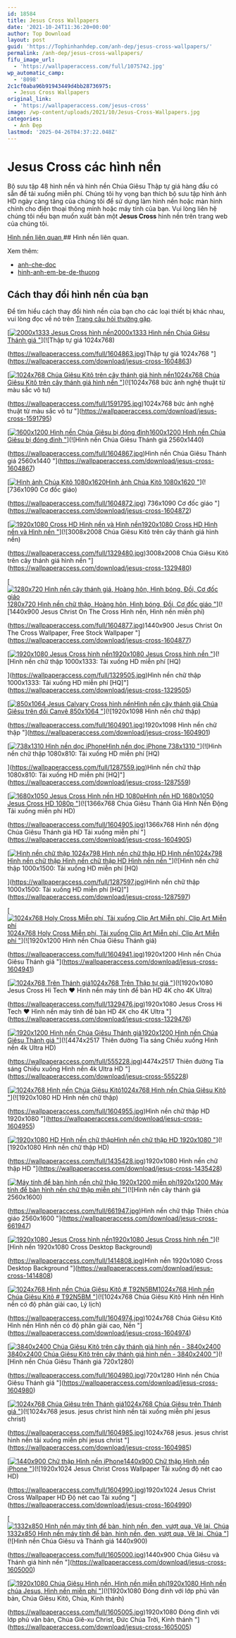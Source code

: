 ```yaml
---
id: 18584
title: Jesus Cross Wallpapers
date: '2021-10-24T11:36:20+00:00'
author: Top Download
layout: post
guid: 'https://Tophinhanhdep.com/anh-dep/jesus-cross-wallpapers/'
permalink: /anh-dep/jesus-cross-wallpapers/
fifu_image_url:
  - 'https://wallpaperaccess.com/full/1075742.jpg'
wp_automatic_camp:
  - '8098'
2c1cf0aba96b91943449d4bb28736975:
  - Jesus Cross Wallpapers
original_link:
  - 'https://wallpaperaccess.com/jesus-cross'
image: /wp-content/uploads/2021/10/Jesus-Cross-Wallpapers.jpg
categories:
  - Ảnh Đẹp
lastmod: '2025-04-26T04:37:22.048Z'
---
```

# Jesus Cross các hình nền

Bộ sưu tập 48 hình nền và hình nền Chúa Giêsu Thập tự giá hàng đầu có sẵn để tải xuống miễn phí. Chúng tôi hy vọng bạn thích bộ sưu tập hình ảnh HD ngày càng tăng của chúng tôi để sử dụng làm hình nền hoặc màn hình chính cho điện thoại thông minh hoặc máy tính của bạn. Vui lòng liên hệ chúng tôi nếu bạn muốn xuất bản một **Jesus Cross** hình nền trên trang web của chúng tôi.

[Hình nền liên quan ](#related) ## Hình nền liên quan.

   
 Xem thêm:

   
- [anh-che-doc](https://tophinhanhdep.com/anh-che/anh-che-doc/)
- [hinh-anh-em-be-de-thuong](https://tophinhanhdep.com/hinh-anh-de-thuong/hinh-anh-em-be-de-thuong/)

## Cách thay đổi hình nền của bạn

Để tìm hiểu cách thay đổi hình nền của bạn cho các loại thiết bị khác nhau, vui lòng đọc về nó trên [Trang câu hỏi thường gặp](https://tophinhanhdep.com/faq/).

  
[[![2000x1333 Jesus Cross hình nền](https://wallpaperaccess.com/full/1075742.jpg)2000x1333 Hình nền Chúa Giêsu Thánh giá "](https://wallpaperaccess.com/download/jesus-cross-1075742)](![Thập tự giá 1024x768)

(https://wallpaperaccess.com/full/1604863.jpg)Thập tự giá 1024x768 "](https://wallpaperaccess.com/download/jesus-cross-1604863)

[[![1024x768 Chúa Giêsu Kitô trên cây thánh giá hình nền](https://wallpaperaccess.com/full/1414786.jpg)1024x768 Chúa Giêsu Kitô trên cây thánh giá hình nền "](https://wallpaperaccess.com/download/jesus-cross-1414786)](![1024x768 bức ảnh nghệ thuật từ màu sắc vô tư)

(https://wallpaperaccess.com/full/1591795.jpg)1024x768 bức ảnh nghệ thuật từ màu sắc vô tư "](https://wallpaperaccess.com/download/jesus-cross-1591795)

[[![1600x1200 Hình nền Chúa Giêsu bị đóng đinh](https://wallpaperaccess.com/full/1604866.jpg)1600x1200 Hình nền Chúa Giêsu bị đóng đinh "](https://wallpaperaccess.com/download/jesus-cross-1604866)](![Hình nền Chúa Giêsu Thánh giá 2560x1440)

(https://wallpaperaccess.com/full/1604867.jpg)Hình nền Chúa Giêsu Thánh giá 2560x1440 "](https://wallpaperaccess.com/download/jesus-cross-1604867)

[[![Hình ảnh Chúa Kitô 1080x1620](https://wallpaperaccess.com/full/1604870.jpg)Hình ảnh Chúa Kitô 1080x1620 "](https://wallpaperaccess.com/download/jesus-cross-1604870)](![736x1090 Cơ đốc giáo)

(https://wallpaperaccess.com/full/1604872.jpg) 736x1090 Cơ đốc giáo "](https://wallpaperaccess.com/download/jesus-cross-1604872)

[[![1920x1080 Cross HD Hình nền và Hình nền](https://wallpaperaccess.com/full/155855.jpg)1920x1080 Cross HD Hình nền và Hình nền "](https://wallpaperaccess.com/download/jesus-cross-155855)](![3008x2008 Chúa Giêsu Kitô trên cây thánh giá hình nền)

(https://wallpaperaccess.com/full/1329480.jpg)3008x2008 Chúa Giêsu Kitô trên cây thánh giá hình nền "](https://wallpaperaccess.com/download/jesus-cross-1329480)

[[![1280x720 Hình nền cây thánh giá, Hoàng hôn, Hình bóng, Đồi, Cơ đốc giáo](https://wallpaperaccess.com/full/1329488.jpg)1280x720 Hình nền chữ thập, Hoàng hôn, Hình bóng, Đồi, Cơ đốc giáo "](https://wallpaperaccess.com/download/jesus-cross-1329488)](![1440x900 Jesus Christ On The Cross Hình nền, Hình nền miễn phí)

(https://wallpaperaccess.com/full/1604877.jpg)1440x900 Jesus Christ On The Cross Wallpaper, Free Stock Wallpaper "](https://wallpaperaccess.com/download/jesus-cross-1604877)

[[![1920x1080 Jesus Cross hình nền](https://wallpaperaccess.com/full/1604882.jpg)1920x1080 Jesus Cross hình nền "](https://wallpaperaccess.com/download/jesus-cross-1604882)](![Hình nền chữ thập 1000x1333: Tải xuống HD miễn phí [HQ)

](https://wallpaperaccess.com/full/1329505.jpg)Hình nền chữ thập 1000x1333: Tải xuống HD miễn phí \[HQ\]"](https://wallpaperaccess.com/download/jesus-cross-1329505)

[[![850x1064 Jesus Calvary Cross hình nền](https://wallpaperaccess.com/full/1604885.jpg)Hình nền cây thánh giá Chúa Giêsu trên đồi Canvê 850x1064 "](https://wallpaperaccess.com/download/jesus-cross-1604885)](![1920x1098 Hình nền chữ thập)

(https://wallpaperaccess.com/full/1604901.jpg)1920x1098 Hình nền chữ thập "](https://wallpaperaccess.com/download/jesus-cross-1604901)

[[![738x1310 Hình nền dọc iPhone](https://wallpaperaccess.com/full/1604902.jpg)Hình nền dọc iPhone 738x1310 "](https://wallpaperaccess.com/download/jesus-cross-1604902)](![Hình nền chữ thập 1080x810: Tải xuống HD miễn phí [HQ)

](https://wallpaperaccess.com/full/1287559.jpg)Hình nền chữ thập 1080x810: Tải xuống HD miễn phí \[HQ\]"](https://wallpaperaccess.com/download/jesus-cross-1287559)

[[![1680x1050 Jesus Cross Hình nền HD 1080p](https://wallpaperaccess.com/full/1604904.jpg)Hình nền HD 1680x1050 Jesus Cross HD 1080p "](https://wallpaperaccess.com/download/jesus-cross-1604904)](![1366x768 Chúa Giêsu Thánh Giá Hình Nền Động Tải xuống miễn phí HD)

(https://wallpaperaccess.com/full/1604905.jpg)1366x768 Hình nền động Chúa Giêsu Thánh giá HD Tải xuống miễn phí "](https://wallpaperaccess.com/download/jesus-cross-1604905)

[[![Hình nền chữ thập 1024x798 Hình nền chữ thập HD Hình nền](https://wallpaperaccess.com/full/1604920.jpg)1024x798 Hình nền chữ thập Hình nền chữ thập HD Hình nền nền "](https://wallpaperaccess.com/download/jesus-cross-1604920)](![Hình nền chữ thập 1000x1500: Tải xuống HD miễn phí [HQ)

](https://wallpaperaccess.com/full/1287597.jpg)Hình nền chữ thập 1000x1500: Tải xuống HD miễn phí \[HQ\]"](https://wallpaperaccess.com/download/jesus-cross-1287597)

[[![1024x768 Holy Cross Miễn phí, Tải xuống Clip Art Miễn phí, Clip Art Miễn phí](https://wallpaperaccess.com/full/1604926.jpg)1024x768 Holy Cross Miễn phí, Tải xuống Clip Art Miễn phí, Clip Art Miễn phí "](https://wallpaperaccess.com/download/jesus-cross-1604926)](![1920x1200 Hình nền Chúa Giêsu Thánh giá)

(https://wallpaperaccess.com/full/1604941.jpg)1920x1200 Hình nền Chúa Giêsu Thánh giá "](https://wallpaperaccess.com/download/jesus-cross-1604941)

[[![1024x768 Trên Thánh giá](https://wallpaperaccess.com/full/1604946.jpg)1024x768 Trên Thập tự giá "](https://wallpaperaccess.com/download/jesus-cross-1604946)](![1920x1080 Jesus Cross Hi Tech ❤ Hình nền máy tính để bàn HD 4K cho 4K Ultra)

(https://wallpaperaccess.com/full/1329476.jpg)1920x1080 Jesus Cross Hi Tech ❤ Hình nền máy tính để bàn HD 4K cho 4K Ultra "](https://wallpaperaccess.com/download/jesus-cross-1329476)

[[![1920x1200 Hình nền Chúa Giêsu Thánh giá](https://wallpaperaccess.com/full/1604953.jpg)1920x1200 Hình nền Chúa Giêsu Thánh giá "](https://wallpaperaccess.com/download/jesus-cross-1604953)](![4474x2517 Thiên đường Tia sáng Chiếu xuống Hình nền 4k Ultra HD)

(https://wallpaperaccess.com/full/555228.jpg)4474x2517 Thiên đường Tia sáng Chiếu xuống Hình nền 4k Ultra HD "](https://wallpaperaccess.com/download/jesus-cross-555228)

[[![1024x768 Hình nền Chúa Giêsu Kitô](https://wallpaperaccess.com/full/895093.jpg)1024x768 Hình nền Chúa Giêsu Kitô "](https://wallpaperaccess.com/download/jesus-cross-895093)](![1920x1080 HD Hình nền chữ thập)

(https://wallpaperaccess.com/full/1604955.jpg)Hình nền chữ thập HD 1920x1080 "](https://wallpaperaccess.com/download/jesus-cross-1604955)

[[![1920x1080 HD Hình nền chữ thập](https://wallpaperaccess.com/full/217667.jpg)Hình nền chữ thập HD 1920x1080 "](https://wallpaperaccess.com/download/jesus-cross-217667)](![1920x1080 Hình nền chữ thập HD)

(https://wallpaperaccess.com/full/1435428.jpg)1920x1080 Hình nền chữ thập HD "](https://wallpaperaccess.com/download/jesus-cross-1435428)

[[![Máy tính để bàn hình nền chữ thập 1920x1200 miễn phí](https://wallpaperaccess.com/full/1604963.png)1920x1200 Máy tính để bàn hình nền chữ thập miễn phí "](https://wallpaperaccess.com/download/jesus-cross-1604963)](![Hình nền cây thánh giá 2560x1600)

(https://wallpaperaccess.com/full/661947.jpg)Hình nền chữ thập Thiên chúa giáo 2560x1600 "](https://wallpaperaccess.com/download/jesus-cross-661947)

[[![1920x1080 Jesus Cross hình nền](https://wallpaperaccess.com/full/1604965.jpg)1920x1080 Jesus Cross hình nền "](https://wallpaperaccess.com/download/jesus-cross-1604965)](![Hình nền 1920x1080 Cross Desktop Background)

(https://wallpaperaccess.com/full/1414808.jpg)Hình nền 1920x1080 Cross Desktop Background "](https://wallpaperaccess.com/download/jesus-cross-1414808)

[[![1024x768 Hình nền Chúa Giêsu Kitô # T92N5BM](https://wallpaperaccess.com/full/1604968.jpg)1024x768 Hình nền Chúa Giêsu Kitô # T92N5BM "](https://wallpaperaccess.com/download/jesus-cross-1604968)](![1024x768 Chúa Giêsu Kitô Hình nền Hình nền có độ phân giải cao, Lý lịch)

(https://wallpaperaccess.com/full/1604974.jpg)1024x768 Chúa Giêsu Kitô Hình nền Hình nền có độ phân giải cao, Nền "](https://wallpaperaccess.com/download/jesus-cross-1604974)

[[![3840x2400 Chúa Giêsu Kitô trên cây thánh giá hình nền - 3840x2400](https://wallpaperaccess.com/full/1604975.jpg)3840x2400 Chúa Giêsu Kitô trên cây thánh giá hình nền - 3840x2400 "](https://wallpaperaccess.com/download/jesus-cross-1604975)](![Hình nền Chúa Giêsu Thánh giá 720x1280)

(https://wallpaperaccess.com/full/1604980.jpg)720x1280 Hình nền Chúa Giêsu Thánh giá "](https://wallpaperaccess.com/download/jesus-cross-1604980)

[[![1024x768 Chúa Giêsu trên Thánh giá](https://wallpaperaccess.com/full/1604983.jpg)1024x768 Chúa Giêsu trên Thánh giá "](https://wallpaperaccess.com/download/jesus-cross-1604983)](![1024x768 jesus.  jesus christ hình nền tải xuống miễn phí jesus christ)

(https://wallpaperaccess.com/full/1604985.jpg)1024x768 jesus. jesus christ hình nền tải xuống miễn phí jesus christ "](https://wallpaperaccess.com/download/jesus-cross-1604985)

[[![1440x900 Chữ thập Hình nền iPhone](https://wallpaperaccess.com/full/1604989.jpg)1440x900 Chữ thập Hình nền iPhone "](https://wallpaperaccess.com/download/jesus-cross-1604989)](![1920x1024 Jesus Christ Cross Wallpaper Tải xuống độ nét cao HD)

(https://wallpaperaccess.com/full/1604990.jpg)1920x1024 Jesus Christ Cross Wallpaper HD Độ nét cao Tải xuống "](https://wallpaperaccess.com/download/jesus-cross-1604990)

[[![1332x850 Hình nền máy tính để bàn, hình nền, đen, vượt qua, Vẽ lại, Chúa](https://wallpaperaccess.com/full/1604993.jpg)1332x850 Hình nền máy tính để bàn, hình nền, đen, vượt qua, Vẽ lại, Chúa "](https://wallpaperaccess.com/download/jesus-cross-1604993)](![Hình nền Chúa Giêsu và Thánh giá 1440x900)

(https://wallpaperaccess.com/full/1605000.jpg)1440x900 Chúa Giêsu và Thánh giá hình nền "](https://wallpaperaccess.com/download/jesus-cross-1605000)

[[![1920x1080 Chúa Giêsu Hình nền, Hình nền miễn phí](https://wallpaperaccess.com/full/1605002.jpg)1920x1080 Hình nền chúa Jesus, Hình nền miễn phí "](https://wallpaperaccess.com/download/jesus-cross-1605002)](![1920x1080 Đóng đinh với lớp phủ văn bản, Chúa Giêsu Kitô, Chúa, Kinh thánh)

(https://wallpaperaccess.com/full/1605005.jpg)1920x1080 Đóng đinh với lớp phủ văn bản, Chúa Giê-xu Christ, Đức Chúa Trời, Kinh thánh "](https://wallpaperaccess.com/download/jesus-cross-1605005)
